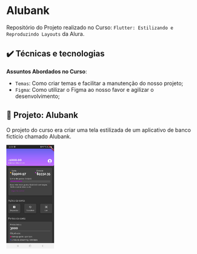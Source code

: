 # Alubank

Repositório do Projeto realizado no Curso: `Flutter: Estilizando e Reproduzindo Layouts` da Alura.

## ✔️ Técnicas e tecnologias

**Assuntos Abordados no Curso**:
- `Temas`: Como criar temas e facilitar a manutenção do nosso projeto;
- `Figma`: Como utilizar o Figma ao nosso favor e agilizar o desenvolvimento;
 

## 🔨 Projeto: Alubank

O projeto do curso era criar uma tela estilizada de um aplicativo de banco fictício chamado Alubank.

<img src="https://github.com/sc-math/alubank/blob/main/app-test-img/Screenshot_20231005-225914.jpg" width="25%" height="25%">
 

